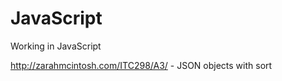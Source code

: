 JavaScript
==========

Working in JavaScript

http://zarahmcintosh.com/ITC298/A3/ - JSON objects with sort

